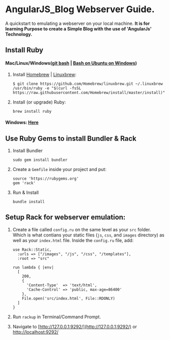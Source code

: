 # AngularJS_Blog Webserver Guide.

A quickstart to emulating a webserver on your local machine. **It is for learning Purpose to create a Simple Blog with the use of 'AngularJs' Technology.** 

## Install Ruby

#### Mac/Linux/Windows([git bash](https://git-for-windows.github.io/) | [Bash on Ubuntu on Windows](https://www.howtogeek.com/249966/how-to-install-and-use-the-linux-bash-shell-on-windows-10/))
1. Install [Homebrew](http://brew.sh/) | [Linuxbrew](http://linuxbrew.sh/):
    ```
    $ git clone https://github.com/Homebrew/linuxbrew.git ~/.linuxbrew
    /usr/bin/ruby -e "$(curl -fsSL https://raw.githubusercontent.com/Homebrew/install/master/install)"
    ```

2. Install (or upgrade) Ruby:
    ```
    brew install ruby
    ```

#### Windows: [Here](http://rubyinstaller.org/)


## Use Ruby Gems to install Bundler & Rack
1. Install Bundler

    ```
    sudo gem install bundler
    ```


2. Create a `Gemfile` inside your project and put:

    ```
    source 'https://rubygems.org'
    gem 'rack'
    ```

3. Run & Install

    ```
    bundle install
    ```


## Setup Rack for webserver emulation:

1. Create a file called `config.ru` on the same level as your `src` folder. Which is what contians your static files (`js`, `css`, and `images` directory) as well as your `index.html` file. Inside the `config.ru` file, add:
    ```
    use Rack::Static,
      :urls => ["/images", "/js", "/css", "/templates"],
      :root => "src"

    run lambda { |env|
      [
        200,
        {
          'Content-Type'  => 'text/html',
          'Cache-Control' => 'public, max-age=86400'
        },
        File.open('src/index.html', File::RDONLY)
      ]
    }

    ```

2. Run `rackup` in Terminal/Command Prompt.

3. Navigate to [http://127.0.0.1:9292/](http://127.0.0.1:9292/) or [http://localhost:9292/](http://localhost:9292/)
